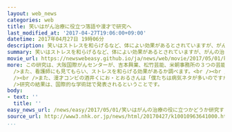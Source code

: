 ```yaml
---
layout: web_news
categories: web
title: 笑いはがん治療に役立つ落語や漫才で研究へ
last_modified_at: '2017-04-27T19:06:00+09:00'
datetime: 2017年04月27日 19時06分
description: 笑いはストレスを和らげるなど、体によい効果があるとされていますが、がんの治療にも役立つか、落語や漫才などを通して検証する研究が、大阪国際がんセンターで進められることになりました。
summary: 笑いはストレスを和らげるなど、体によい効果があるとされていますが、がんの治療にも役立つか、落語や漫才などを通して検証する研究が、大阪国際がんセンターで進められることになりました。
movie_url: https://newswebeasy.github.io/ja/news/web/movie/2017/05/01/k10010963641000.mp4
more: この研究は、大阪国際がんセンターが、吉本興業、松竹芸能、米朝事務所の３つの芸能事務所の協力を得て行います。<br /><br />来月からがんセンターのホールで、７０人の通院患者に落語や漫才などを見てもらい、すべての回を見たグループと半分だけ見たグループで、体の免疫の機能などにどのような違いが出るか調べます。<br
  />また、看護師にも見てもらい、ストレスを和らげる効果があるか調べます。<br /><br />記者会見した落語家の桂文珍さんは「患者の助けになればと思って一生懸命やります。笑うことで痛みを忘れることができればと思います」と話していました。<br
  /><br />また、漫才コンビの酒井くにお・とおるさんは「僕たちは病気ネタが多いのですが、場所を考えて別のネタで笑わせます」と話していました。<br /><br
  />研究の結果は、国際的な学術誌で発表されるということです。
body:
- text: ''
  title: ''
easy_news_url: /news/easy/2017/05/01/笑いはがんの治療の役に立つかどうか研究する/
source_url: http://www3.nhk.or.jp/news/html/20170427/k10010963641000.html
...
```

